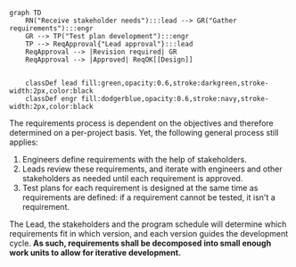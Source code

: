 ```mermaid
graph TD
    RN("Receive stakeholder needs"):::lead --> GR("Gather requirements"):::engr
    GR --> TP("Test plan development"):::engr
    TP --> ReqApproval{"Lead approval"}:::lead
    ReqApproval --> |Revision required| GR
    ReqApproval --> |Approved| ReqOK[[Design]]


    classDef lead fill:green,opacity:0.6,stroke:darkgreen,stroke-width:2px,color:black
    classDef engr fill:dodgerblue,opacity:0.6,stroke:navy,stroke-width:2px,color:black
```

The requirements process is dependent on the objectives and therefore determined on a per-project basis. Yet, the following general process still applies:

1. Engineers define requirements with the help of stakeholders.
2. Leads review these requirements, and iterate with engineers and other stakeholders as needed until each requirement is approved.
3. Test plans for each requirement is designed at the same time as requirements are defined: if a requirement cannot be tested, it isn't a requirement.

The Lead, the stakeholders and the program schedule will determine which requirements fit in which version, and each version guides the development cycle. **As such, requirements shall be decomposed into small enough work units to allow for iterative development.**
